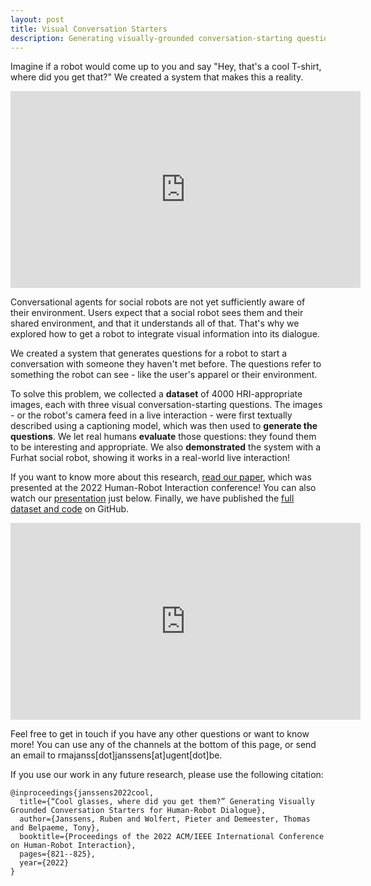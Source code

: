 ```yaml
---
layout: post
title: Visual Conversation Starters
description: Generating visually-grounded conversation-starting questions for Human-Robot Interaction
---
```


Imagine if a robot would come up to you and say "Hey, that's a cool T-shirt, where did you get that?" We created a system that makes this a reality.

<iframe width="560" height="315" src="https://www.youtube-nocookie.com/embed/DPTqGCBiMwE" title="YouTube video player" frameborder="0" allow="accelerometer; autoplay; clipboard-write; encrypted-media; gyroscope; picture-in-picture" allowfullscreen></iframe>

Conversational agents for social robots are not yet sufficiently aware of their environment. Users expect that a social robot sees them and their shared environment, and that it understands all of that. That's why we explored how to get a robot to integrate visual information into its dialogue.

We created a system that generates questions for a robot to start a conversation with someone they haven't met before. The questions refer to something the robot can see - like the user's apparel or their environment.

To solve this problem, we collected a **dataset** of 4000 HRI-appropriate images, each with three visual conversation-starting questions. The images - or the robot's camera feed in a live interaction - were first textually described using a captioning model, which was then used to **generate the questions**. We let real humans **evaluate** those questions: they found them to be interesting and appropriate. We also **demonstrated** the system with a Furhat social robot, showing it works in a real-world live interaction!

If you want to know more about this research, [read our paper](https://dl.acm.org/doi/abs/10.5555/3523760.3523884), which was presented at the 2022 Human-Robot Interaction conference! You can also watch our [presentation](https://www.youtube.com/watch?v=FRgBgRJhXTA) just below. Finally, we have published the [full dataset and code](https://github.com/rubenjanss/visual-conversation-starters) on GitHub.

<iframe width="560" height="315" src="https://www.youtube-nocookie.com/embed/FRgBgRJhXTA" title="YouTube video player" frameborder="0" allow="accelerometer; autoplay; clipboard-write; encrypted-media; gyroscope; picture-in-picture" allowfullscreen></iframe>

Feel free to get in touch if you have any other questions or want to know more! You can use any of the channels at the bottom of this page, or send an email to rmajanss[dot]janssens[at]ugent[dot]be.

If you use our work in any future research, please use the following citation:

~~~~
@inproceedings{janssens2022cool,
  title={“Cool glasses, where did you get them?” Generating Visually Grounded Conversation Starters for Human-Robot Dialogue},
  author={Janssens, Ruben and Wolfert, Pieter and Demeester, Thomas and Belpaeme, Tony},
  booktitle={Proceedings of the 2022 ACM/IEEE International Conference on Human-Robot Interaction},
  pages={821--825},
  year={2022}
}
~~~~